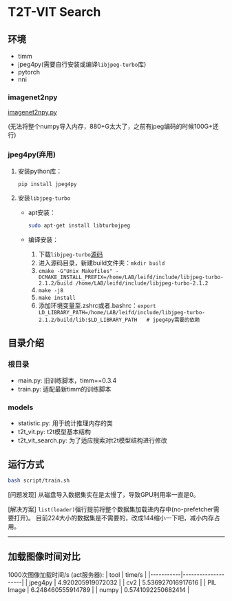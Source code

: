 # T2T-VIT Search

## 环境
- timm
- jpeg4py(需要自行安装或编译`libjpeg-turbo`库)
- pytorch
- nni

### imagenet2npy
[imagenet2npy.py](https://github.com/Roxbili/imagenet_prepare/blob/main/imagenet2npy.py)

(无法将整个numpy导入内存，880+G太大了，之前有jpeg编码的时候100G+还行)

### jpeg4py(弃用)
1. 安装python库：
    ```bash
    pip install jpeg4py
    ```

2. 安装`libjpeg-turbo`

    - apt安装：
        ```bash
        sudo apt-get install libturbojpeg
        ```
    
    - 编译安装：  
        1. 下载`libjpeg-turbo`[源码](https://sourceforge.net/projects/libjpeg-turbo/files/)
        2. 进入源码目录，新建build文件夹：`mkdir build`
        3. `cmake -G"Unix Makefiles" -DCMAKE_INSTALL_PREFIX=/home/LAB/leifd/include/libjpeg-turbo-2.1.2/build /home/LAB/leifd/include/libjpeg-turbo-2.1.2`
        4. `make -j8`
        5. `make install`
        6. 添加环境变量至.zshrc或者.bashrc：`export LD_LIBRARY_PATH=/home/LAB/leifd/include/libjpeg-turbo-2.1.2/build/lib:$LD_LIBRARY_PATH   # jpeg4py需要的依赖`


## 目录介绍

### 根目录
- main.py: 旧训练脚本，timm==0.3.4
- train.py: 适配最新timm的训练脚本

### models
- statistic.py: 用于统计推理内存的类
- t2t_vit.py: t2t模型基本结构
- t2t_vit_search.py: 为了适应搜索对t2t模型结构进行修改

## 运行方式
```bash
bash script/train.sh
```

[问题发现] 从磁盘导入数据集实在是太慢了，导致GPU利用率一直是0。

[解决方案] `list(loader)`强行提前将整个数据集加载进内存中(no-prefetcher需要打开)。
目前224大小的数据集是不需要的，改成144缩小一下吧，减小内存占用。

----------------------------
## 加载图像时间对比
1000次图像加载时间/s (act服务器):
| tool      | time/s             |
|-----------|--------------------|
| jpeg4py   | 4.920205919072032  |
| cv2       | 5.536927016917616  |
| PIL Image | 6.248460555914789  |
| numpy     | 0.5741092250682414 |